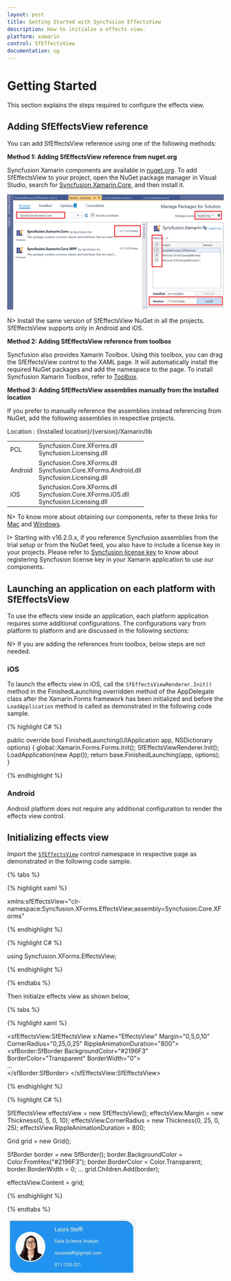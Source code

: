 ```yaml
---
layout: post
title: Getting Started with Syncfusion EffectsView
description: How to initialze a effects view.
platform: xamarin
control: SfEffectsView
documentation: ug
---
```


# Getting Started

This section explains the steps required to configure the effects view.

## Adding SfEffectsView reference

You can add SfEffectsView reference using one of the following methods:

**Method 1: Adding SfEffectsView reference from nuget.org**

Syncfusion Xamarin components are available in [nuget.org](https://www.nuget.org/). To add SfEffectsView to your project, open the NuGet package manager in Visual Studio, search for [Syncfusion.Xamarin.Core](https://www.nuget.org/packages/Syncfusion.Xamarin.Core), and then install it.

![Add Packages](Getting-Started_images/Reference.png)

N> Install the same version of SfEffectsView NuGet in all the projects. SfEffectsView supports only in Android and iOS. 

**Method 2: Adding SfEffectsView reference from toolbox**

Syncfusion also provides Xamarin Toolbox. Using this toolbox, you can drag the SfEffectsView control to the XAML page. It will automatically install the required NuGet packages and add the namespace to the page. To install Syncfusion Xamarin Toolbox, refer to [Toolbox](https://help.syncfusion.com/xamarin/utility#toolbox).

**Method 3: Adding SfEffectsView assemblies manually from the installed location**

If you prefer to manually reference the assemblies instead referencing from NuGet, add the following assemblies in respective projects.

Location : {Installed location}/{version}/Xamarin/lib

<table>
<tr>
<td>PCL</td>
<td>Syncfusion.Core.XForms.dll<br/>Syncfusion.Licensing.dll<br/></td>
</tr>
<tr>
<td>Android</td>
<td>Syncfusion.Core.XForms.dll<br/>Syncfusion.Core.XForms.Android.dll<br/>Syncfusion.Licensing.dll<br/></td>
</tr>
<tr>
<td>iOS</td>
<td>Syncfusion.Core.XForms.dll<br/>Syncfusion.Core.XForms.iOS.dll<br/>Syncfusion.Licensing.dll<br/></td>
</tr>
</table>

N> To know more about obtaining our components, refer to these links for [Mac](https://help.syncfusion.com/xamarin/introduction/download-and-installation/mac/) and [Windows](https://help.syncfusion.com/xamarin/introduction/download-and-installation/windows/).

I> Starting with v16.2.0.x, if you reference Syncfusion assemblies from the trial setup or from the NuGet feed, you also have to include a license key in your projects. Please refer to [Syncfusion license key](https://help.syncfusion.com/common/essential-studio/licensing/license-key/) to know about registering Syncfusion license key in your Xamarin application to use our components.

## Launching an application on each platform with SfEffectsView

To use the effects view inside an application, each platform application requires some additional configurations. The configurations vary from platform to platform and are discussed in the following sections:

N> If you are adding the references from toolbox, below steps are not needed.

### iOS

To launch the effects view in iOS, call the `SfEffectsViewRenderer.Init()` method in the FinishedLaunching overridden method of the AppDelegate class after the Xamarin.Forms framework has been initialized and before the `LoadApplication` method is called as demonstrated in the following code sample.

{% highlight C# %} 

public override bool FinishedLaunching(UIApplication app, NSDictionary options)
{
    global::Xamarin.Forms.Forms.Init();
    SfEffectsViewRenderer.Init();
    LoadApplication(new App());
    return base.FinishedLaunching(app, options);
} 

{% endhighlight %}

### Android

Android platform does not require any additional configuration to render the effects view control.

## Initializing effects view

Import the [`SfEffectsView`]() control namespace in respective page as demonstrated in the following code sample.

{% tabs %} 

{% highlight xaml %} 

xmlns:sfEffectsView="clr-namespace:Syncfusion.XForms.EffectsView;assembly=Syncfusion.Core.XForms"

{% endhighlight %}

{% highlight C# %} 

using Syncfusion.XForms.EffectsView;

{% endhighlight %}

{% endtabs %}

Then initialze effects view as shown below,

{% tabs %} 

{% highlight xaml %} 

<sfEffectsView:SfEffectsView x:Name="EffectsView"  Margin="0,5,0,10" CornerRadius="0,25,0,25" 
                                                 RippleAnimationDuration="800">                        
    <Grid>
        <sfBorder:SfBorder BackgroundColor="#2196F3"  BorderColor="Transparent" BorderWidth="0">  		
        ...                   
        </sfBorder:SfBorder>
    </Grid>
</sfEffectsView:SfEffectsView>

{% endhighlight %}

{% highlight C# %} 

SfEffectsView effectsView = new SfEffectsView();
effectsView.Margin = new Thickness(0, 5, 0, 10);
effectsView.CornerRadius = new Thickness(0, 25, 0, 25);
effectsView.RippleAnimationDuration = 800;

Grid grid = new Grid();

SfBorder border = new SfBorder();
border.BackgroundColor = Color.FromHex("#2196F3");
border.BorderColor = Color.Transparent;
border.BorderWidth = 0;
...
grid.Children.Add(border);

effectsView.Content = grid;

{% endhighlight %}

{% endtabs %}

![EffectsView Initialization](Getting-Started_images/RippleEffect.gif)
